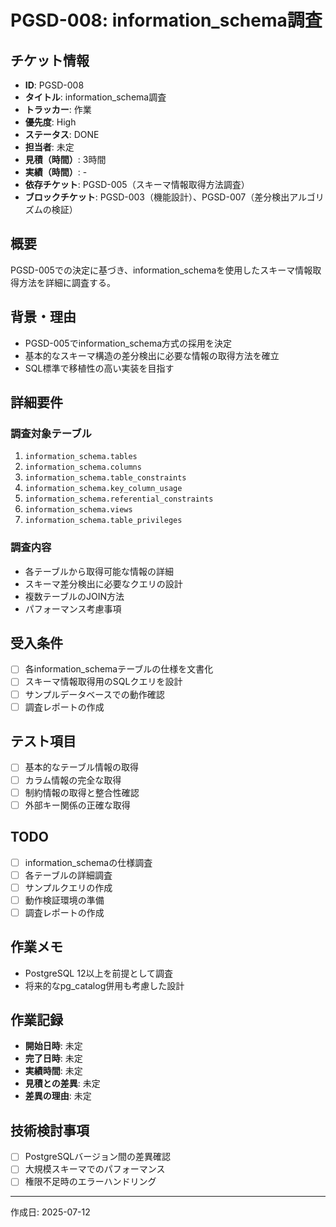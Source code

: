 # PGSD-008: information_schema調査

## チケット情報
- **ID**: PGSD-008
- **タイトル**: information_schema調査
- **トラッカー**: 作業
- **優先度**: High
- **ステータス**: DONE
- **担当者**: 未定
- **見積（時間）**: 3時間
- **実績（時間）**: -
- **依存チケット**: PGSD-005（スキーマ情報取得方法調査）
- **ブロックチケット**: PGSD-003（機能設計）、PGSD-007（差分検出アルゴリズムの検証）

## 概要
PGSD-005での決定に基づき、information_schemaを使用したスキーマ情報取得方法を詳細に調査する。

## 背景・理由
- PGSD-005でinformation_schema方式の採用を決定
- 基本的なスキーマ構造の差分検出に必要な情報の取得方法を確立
- SQL標準で移植性の高い実装を目指す

## 詳細要件
### 調査対象テーブル
1. `information_schema.tables`
2. `information_schema.columns`
3. `information_schema.table_constraints`
4. `information_schema.key_column_usage`
5. `information_schema.referential_constraints`
6. `information_schema.views`
7. `information_schema.table_privileges`

### 調査内容
- 各テーブルから取得可能な情報の詳細
- スキーマ差分検出に必要なクエリの設計
- 複数テーブルのJOIN方法
- パフォーマンス考慮事項

## 受入条件
- [ ] 各information_schemaテーブルの仕様を文書化
- [ ] スキーマ情報取得用のSQLクエリを設計
- [ ] サンプルデータベースでの動作確認
- [ ] 調査レポートの作成

## テスト項目
- [ ] 基本的なテーブル情報の取得
- [ ] カラム情報の完全な取得
- [ ] 制約情報の取得と整合性確認
- [ ] 外部キー関係の正確な取得

## TODO
- [ ] information_schemaの仕様調査
- [ ] 各テーブルの詳細調査
- [ ] サンプルクエリの作成
- [ ] 動作検証環境の準備
- [ ] 調査レポートの作成

## 作業メモ
- PostgreSQL 12以上を前提として調査
- 将来的なpg_catalog併用も考慮した設計

## 作業記録
- **開始日時**: 未定
- **完了日時**: 未定
- **実績時間**: 未定
- **見積との差異**: 未定
- **差異の理由**: 未定

## 技術検討事項
- [ ] PostgreSQLバージョン間の差異確認
- [ ] 大規模スキーマでのパフォーマンス
- [ ] 権限不足時のエラーハンドリング

---

作成日: 2025-07-12